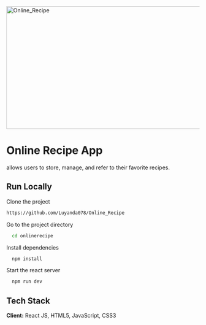 <img src="https://socialify.git.ci/Luyanda078/Online_Recipe/image?language=1&owner=1&name=1&stargazers=1&theme=Light" alt="Online_Recipe" width="640" height="320" />
<h1>Online Recipe App</h1>
<p>allows
users to store, manage, and refer to their favorite recipes.</p>

## Run Locally
Clone the project
```bash
https://github.com/Luyanda078/Online_Recipe
```
Go to the project directory
```bash
  cd onlinerecipe
```
Install dependencies
```bash
  npm install
```
Start the react server
```bash
  npm run dev
```
## Tech Stack
**Client:** React JS, HTML5, JavaScript, CSS3
